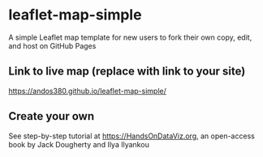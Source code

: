 # leaflet-map-simple
A simple Leaflet map template for new users to fork their own copy, edit, and host on GitHub Pages

## Link to live map (replace with link to your site)
https://andos380.github.io/leaflet-map-simple/

## Create your own
See step-by-step tutorial at https://HandsOnDataViz.org, an open-access book by Jack Dougherty and Ilya Ilyankou
